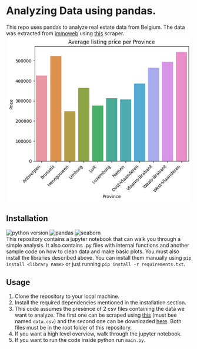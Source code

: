 # Analyzing Data using pandas.

This repo uses pandas to analyze real estate data from Belgium. The data was extracted from [immoweb](https://www.immoweb.be) using [this](https://github.com/henrique-rauen/Wikipedia-Scraper) scraper.
![Sample of the output](assets/output.png "Sample of the output on the terminal")

## Installation

![python version](https://img.shields.io/badge/python-3.10.6+-blue)
![pandas](https://img.shields.io/badge/pandas-green)
![seaborn](https://img.shields.io/badge/seaborn-orange)
<br>
This repository contains a jupyter notebook that can walk you through a simple analysis. It also contains .py files with internal functions and another sample code on how to clean data and make basic plots. You must also install the libraries described above.
You can install them manually using `pip install <library name>` or just running `pip install -r requirements.txt`.

## Usage

1. Clone the repository to your local machine.
2. Install the required dependencies mentioned in the installation section.
3. This code assumes the presence of 2 csv files containing the data we want to analyze. The first one can be scraped using [this](https://github.com/henrique-rauen/Wikipedia-Scraper) (must bee named `data.csv`) and the second one can be downloaded [here](https://github.com/jief/zipcode-belgium/blob/master/zipcode-belgium.json). Both files must be in the root folder of this repository.
4. If you want a high level overview, walk through the jupyter notebook.
5. If you want to run the code inside python run `main.py`.
